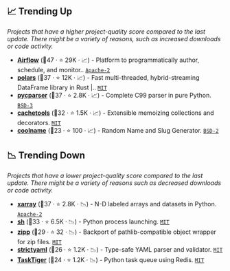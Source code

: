 ## 📈 Trending Up

_Projects that have a higher project-quality score compared to the last update. There might be a variety of reasons, such as increased downloads or code activity._

- <b><a href="https://github.com/apache/airflow">Airflow</a></b> (🥇47 ·  ⭐ 29K · 📈) - Platform to programmatically author, schedule, and monitor.. <code><a href="http://bit.ly/3nYMfla">Apache-2</a></code>
- <b><a href="https://github.com/pola-rs/polars">polars</a></b> (🥈37 ·  ⭐ 12K · 📈) - Fast multi-threaded, hybrid-streaming DataFrame library in Rust |.. <code><a href="http://bit.ly/34MBwT8">MIT</a></code>
- <b><a href="https://github.com/eliben/pycparser">pycparser</a></b> (🥇37 ·  ⭐ 2.8K · 📈) - Complete C99 parser in pure Python. <code><a href="http://bit.ly/3aKzpTv">BSD-3</a></code>
- <b><a href="https://github.com/tkem/cachetools">cachetools</a></b> (🥇32 ·  ⭐ 1.5K · 📈) - Extensible memoizing collections and decorators. <code><a href="http://bit.ly/34MBwT8">MIT</a></code>
- <b><a href="https://github.com/alexanderlukanin13/coolname">coolname</a></b> (🥉23 ·  ⭐ 100 · 📈) - Random Name and Slug Generator. <code><a href="http://bit.ly/3rqEWVr">BSD-2</a></code>

## 📉 Trending Down

_Projects that have a lower project-quality score compared to the last update. There might be a variety of reasons such as decreased downloads or code activity._

- <b><a href="https://github.com/pydata/xarray">xarray</a></b> (🥈37 ·  ⭐ 2.8K · 📉) - N-D labeled arrays and datasets in Python. <code><a href="http://bit.ly/3nYMfla">Apache-2</a></code>
- <b><a href="https://github.com/amoffat/sh">sh</a></b> (🥉33 ·  ⭐ 6.5K · 📉) - Python process launching. <code><a href="http://bit.ly/34MBwT8">MIT</a></code>
- <b><a href="https://github.com/jaraco/zipp">zipp</a></b> (🥉29 ·  ⭐ 32 · 📉) - Backport of pathlib-compatible object wrapper for zip files. <code><a href="http://bit.ly/34MBwT8">MIT</a></code>
- <b><a href="https://github.com/crdoconnor/strictyaml">strictyaml</a></b> (🥉26 ·  ⭐ 1.2K · 📉) - Type-safe YAML parser and validator. <code><a href="http://bit.ly/34MBwT8">MIT</a></code>
- <b><a href="https://github.com/closeio/tasktiger">TaskTiger</a></b> (🥉24 ·  ⭐ 1.2K · 📉) - Python task queue using Redis. <code><a href="http://bit.ly/34MBwT8">MIT</a></code>

